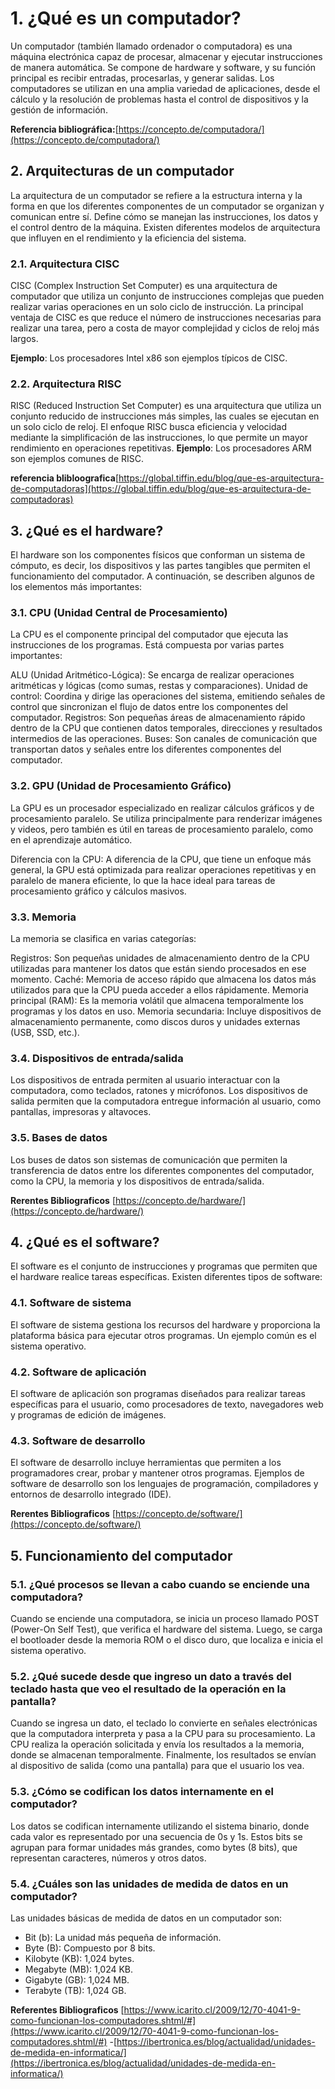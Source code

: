 # 1. ¿Qué es un computador?

Un computador (también llamado ordenador o computadora) es una máquina electrónica capaz de procesar, almacenar y ejecutar instrucciones de manera automática. Se compone de hardware y software, y su función principal es recibir entradas, procesarlas, y generar salidas. Los computadores se utilizan en una amplia variedad de aplicaciones, desde el cálculo y la resolución de problemas hasta el control de dispositivos y la gestión de información.

**Referencia bibliográfica:**[https://concepto.de/computadora/](https://concepto.de/computadora/)

## 2. Arquitecturas de un computador
La arquitectura de un computador se refiere a la estructura interna y la forma en que los diferentes componentes de un computador se organizan y comunican entre sí. Define cómo se manejan las instrucciones, los datos y el control dentro de la máquina. Existen diferentes modelos de arquitectura que influyen en el rendimiento y la eficiencia del sistema.

### 2.1. Arquitectura CISC
CISC (Complex Instruction Set Computer) es una arquitectura de computador que utiliza un conjunto de instrucciones complejas que pueden realizar varias operaciones en un solo ciclo de instrucción. La principal ventaja de CISC es que reduce el número de instrucciones necesarias para realizar una tarea, pero a costa de mayor complejidad y ciclos de reloj más largos.

**Ejemplo**: Los procesadores Intel x86 son ejemplos típicos de CISC.
### 2.2. Arquitectura RISC
RISC (Reduced Instruction Set Computer) es una arquitectura que utiliza un conjunto reducido de instrucciones más simples, las cuales se ejecutan en un solo ciclo de reloj. El enfoque RISC busca eficiencia y velocidad mediante la simplificación de las instrucciones, lo que permite un mayor rendimiento en operaciones repetitivas.
**Ejemplo**: Los procesadores ARM son ejemplos comunes de RISC.

**referencia blibloografica**[https://global.tiffin.edu/blog/que-es-arquitectura-de-computadoras](https://global.tiffin.edu/blog/que-es-arquitectura-de-computadoras)

## 3. ¿Qué es el hardware?
El hardware son los componentes físicos que conforman un sistema de cómputo, es decir, los dispositivos y las partes tangibles que permiten el funcionamiento del computador. A continuación, se describen algunos de los elementos más importantes:

### 3.1. CPU (Unidad Central de Procesamiento)
La CPU es el componente principal del computador que ejecuta las instrucciones de los programas. Está compuesta por varias partes importantes:

ALU (Unidad Aritmético-Lógica): Se encarga de realizar operaciones aritméticas y lógicas (como sumas, restas y comparaciones).
Unidad de control: Coordina y dirige las operaciones del sistema, emitiendo señales de control que sincronizan el flujo de datos entre los componentes del computador.
Registros: Son pequeñas áreas de almacenamiento rápido dentro de la CPU que contienen datos temporales, direcciones y resultados intermedios de las operaciones.
Buses: Son canales de comunicación que transportan datos y señales entre los diferentes componentes del computador.
### 3.2. GPU (Unidad de Procesamiento Gráfico)
La GPU es un procesador especializado en realizar cálculos gráficos y de procesamiento paralelo. Se utiliza principalmente para renderizar imágenes y videos, pero también es útil en tareas de procesamiento paralelo, como en el aprendizaje automático.

Diferencia con la CPU: A diferencia de la CPU, que tiene un enfoque más general, la GPU está optimizada para realizar operaciones repetitivas y en paralelo de manera eficiente, lo que la hace ideal para tareas de procesamiento gráfico y cálculos masivos.
### 3.3. Memoria
La memoria se clasifica en varias categorías:

Registros: Son pequeñas unidades de almacenamiento dentro de la CPU utilizadas para mantener los datos que están siendo procesados en ese momento.
Caché: Memoria de acceso rápido que almacena los datos más utilizados para que la CPU pueda acceder a ellos rápidamente.
Memoria principal (RAM): Es la memoria volátil que almacena temporalmente los programas y los datos en uso.
Memoria secundaria: Incluye dispositivos de almacenamiento permanente, como discos duros y unidades externas (USB, SSD, etc.).
### 3.4. Dispositivos de entrada/salida
Los dispositivos de entrada permiten al usuario interactuar con la computadora, como teclados, ratones y micrófonos. Los dispositivos de salida permiten que la computadora entregue información al usuario, como pantallas, impresoras y altavoces.

### 3.5. Bases de datos
Los buses de datos son sistemas de comunicación que permiten la transferencia de datos entre los diferentes componentes del computador, como la CPU, la memoria y los dispositivos de entrada/salida.

**Rerentes Bibliograficos** [https://concepto.de/hardware/](https://concepto.de/hardware/)

## 4. ¿Qué es el software?
El software es el conjunto de instrucciones y programas que permiten que el hardware realice tareas específicas. Existen diferentes tipos de software:

### 4.1. Software de sistema
El software de sistema gestiona los recursos del hardware y proporciona la plataforma básica para ejecutar otros programas. Un ejemplo común es el sistema operativo.

### 4.2. Software de aplicación
El software de aplicación son programas diseñados para realizar tareas específicas para el usuario, como procesadores de texto, navegadores web y programas de edición de imágenes.

### 4.3. Software de desarrollo
El software de desarrollo incluye herramientas que permiten a los programadores crear, probar y mantener otros programas. Ejemplos de software de desarrollo son los lenguajes de programación, compiladores y entornos de desarrollo integrado (IDE).

**Rerentes Bibliograficos** [https://concepto.de/software/](https://concepto.de/software/)

## 5. Funcionamiento del computador

### 5.1. ¿Qué procesos se llevan a cabo cuando se enciende una computadora?
Cuando se enciende una computadora, se inicia un proceso llamado POST (Power-On Self Test), que verifica el hardware del sistema. Luego, se carga el bootloader desde la memoria ROM o el disco duro, que localiza e inicia el sistema operativo.

### 5.2. ¿Qué sucede desde que ingreso un dato a través del teclado hasta que veo el resultado de la operación en la pantalla?
Cuando se ingresa un dato, el teclado lo convierte en señales electrónicas que la computadora interpreta y pasa a la CPU para su procesamiento. La CPU realiza la operación solicitada y envía los resultados a la memoria, donde se almacenan temporalmente. Finalmente, los resultados se envían al dispositivo de salida (como una pantalla) para que el usuario los vea.

### 5.3. ¿Cómo se codifican los datos internamente en el computador?
Los datos se codifican internamente utilizando el sistema binario, donde cada valor es representado por una secuencia de 0s y 1s. Estos bits se agrupan para formar unidades más grandes, como bytes (8 bits), que representan caracteres, números y otros datos.

### 5.4. ¿Cuáles son las unidades de medida de datos en un computador?
Las unidades básicas de medida de datos en un computador son:

- Bit (b): La unidad más pequeña de información.
- Byte (B): Compuesto por 8 bits.
- Kilobyte (KB): 1,024 bytes.
- Megabyte (MB): 1,024 KB.
- Gigabyte (GB): 1,024 MB.
- Terabyte (TB): 1,024 GB.

**Referentes Bibliograficos** [https://www.icarito.cl/2009/12/70-4041-9-como-funcionan-los-computadores.shtml/#](https://www.icarito.cl/2009/12/70-4041-9-como-funcionan-los-computadores.shtml/#)
-[https://ibertronica.es/blog/actualidad/unidades-de-medida-en-informatica/](https://ibertronica.es/blog/actualidad/unidades-de-medida-en-informatica/)



 
